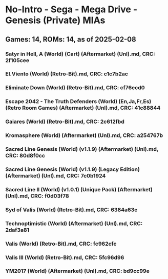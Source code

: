 # No-Intro - Sega - Mega Drive - Genesis (Private) MIAs
## Games: 14, ROMs: 14, as of 2025-02-08
### Satyr in Hell, A (World) (Cart) (Aftermarket) (Unl).md, CRC: 2f105cee
### El.Viento (World) (Retro-Bit).md, CRC: c1c7b2ac
### Eliminate Down (World) (Retro-Bit).md, CRC: cf76ecd0
### Escape 2042 - The Truth Defenders (World) (En,Ja,Fr,Es) (Retro Room Games) (Aftermarket) (Unl).md, CRC: 41c88844
### Gaiares (World) (Retro-Bit).md, CRC: 2c612fbd
### Kromasphere (World) (Aftermarket) (Unl).md, CRC: a254767b
### Sacred Line Genesis (World) (v1.1.9) (Aftermarket) (Unl).md, CRC: 80d8f0cc
### Sacred Line Genesis (World) (v1.1.9) (Legacy Edition) (Aftermarket) (Unl).md, CRC: 7c0b1924
### Sacred Line II (World) (v1.0.1) (Unique Pack) (Aftermarket) (Unl).md, CRC: f0d03f78
### Syd of Valis (World) (Retro-Bit).md, CRC: 6384a63c
### Technoptimistic (World) (Aftermarket) (Unl).md, CRC: 2daf3a81
### Valis (World) (Retro-Bit).md, CRC: fc962cfc
### Valis III (World) (Retro-Bit).md, CRC: 5fc96d96
### YM2017 (World) (Aftermarket) (Unl).md, CRC: bd9cc99e
